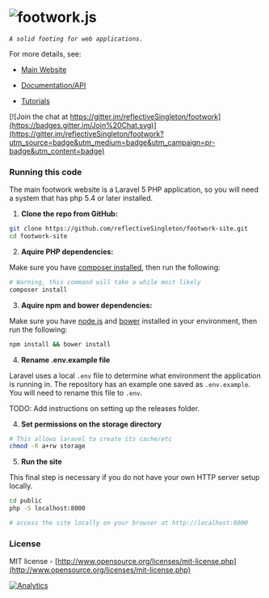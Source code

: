 ![footwork.js](https://raw.github.com/reflectiveSingleton/footwork/master/dist/gh-footwork-logo.png)
========

*```A solid footing for web applications.```*

For more details, see:

* [Main Website](http://footworkjs.com/ "http://footworkjs.com")

* [Documentation/API](http://latest-docs.footworkjs.com/ "Documentation and API information")

* [Tutorials](http://latest-docs.footworkjs.com/tutorials "Tutorials and guides")

[![Join the chat at https://gitter.im/reflectiveSingleton/footwork](https://badges.gitter.im/Join%20Chat.svg)](https://gitter.im/reflectiveSingleton/footwork?utm_source=badge&utm_medium=badge&utm_campaign=pr-badge&utm_content=badge)

### Running this code

The main footwork website is a Laravel 5 PHP application, so you will need a system that has php 5.4 or later installed.

1) **Clone the repo from GitHub:**

```bash
git clone https://github.com/reflectiveSingleton/footwork-site.git
cd footwork-site
```

2) **Aquire PHP dependencies:**

Make sure you have [composer installed](https://getcomposer.org/download/), then run the following:

```bash
# Warning, this command will take a while most likely
composer install
```

3) **Aquire npm and bower dependencies:**

Make sure you have [node.js](http://nodejs.org/) and [bower](http://bower.io/) installed in your environment, then run the following:

```bash
npm install && bower install
```

4) **Rename .env.example file**

Laravel uses a local ```.env``` file to determine what environment the application is running in. The repository has an example one saved as ```.env.example```. You will need to rename this file to ```.env```.

TODO: Add instructions on setting up the releases folder.

4) **Set permissions on the storage directory**

```bash
# This allows laravel to create its cache/etc
chmod -R a+rw storage
```

5) **Run the site**

This final step is necessary if you do not have your own HTTP server setup locally.

```bash
cd public
php -S localhost:8000

# access the site locally on your browser at http://localhost:8000
```

### License

MIT license - [http://www.opensource.org/licenses/mit-license.php](http://www.opensource.org/licenses/mit-license.php)

[![Analytics](https://ga-beacon.appspot.com/UA-52543452-1/footwork/GITHUB-ROOT)](https://github.com/reflectiveSingleton/ga-beacon)
